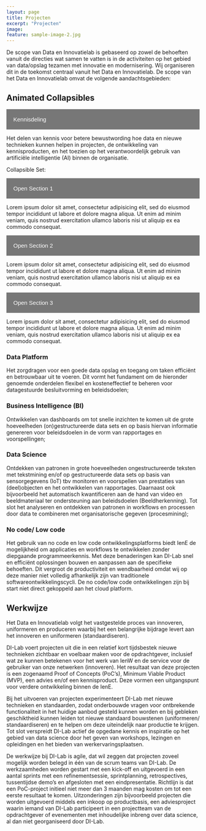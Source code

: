 ```yaml
---
layout: page
title: Projecten
excerpt: "Projecten"
image:
feature: sample-image-2.jpg
---
```



De scope van Data en Innovatielab is gebaseerd op zowel de behoeften vanuit de directies wat samen te vatten is in de activiteiten op het gebied van data/opslag tezamen met innovatie en modernisering. Wij organiseren dit in de toekomst centraal vanuit het Data en Innovatielab. De scope van het Data en Innovatielab omvat de volgende aandachtsgebieden:





<!DOCTYPE html>
<html>
<head>
<meta name="viewport" content="width=device-width, initial-scale=1">
<style>
.collapsible {
  background-color: #777;
  color: white;
  cursor: pointer;
  padding: 18px;
  width: 100%;
  border: none;
  text-align: left;
  outline: none;
  font-size: 15px;
}

.active, .collapsible:hover {
  background-color: #555;
}

.collapsible:after {
  content: '\002B';
  color: white;
  font-weight: bold;
  float: right;
  margin-left: 5px;
}

.active:after {
  content: "\2212";
}

.content {
  padding: 0 18px;
  max-height: 0;
  overflow: hidden;
  transition: max-height 0.2s ease-out;
  background-color: #f1f1f1;
}
</style>
</head>
<body>

<h2>Animated Collapsibles</h2>

<button class="collapsible">Kennisdeling</button>
<div class="content">
  <p>
	Het delen van kennis voor betere bewustwording hoe data en nieuwe technieken kunnen helpen in projecten, de ontwikkeling van kennisproducten, en het toezien op het verantwoordelijk gebruik van artificiële intelligentie (AI) binnen de organisatie.
  </p>
</div>

<p>Collapsible Set:</p>
<button class="collapsible">Open Section 1</button>
<div class="content">
  <p>Lorem ipsum dolor sit amet, consectetur adipisicing elit, sed do eiusmod tempor incididunt ut labore et dolore magna aliqua. Ut enim ad minim veniam, quis nostrud exercitation ullamco laboris nisi ut aliquip ex ea commodo consequat.</p>
</div>
<button class="collapsible">Open Section 2</button>
<div class="content">
  <p>Lorem ipsum dolor sit amet, consectetur adipisicing elit, sed do eiusmod tempor incididunt ut labore et dolore magna aliqua. Ut enim ad minim veniam, quis nostrud exercitation ullamco laboris nisi ut aliquip ex ea commodo consequat.</p>
</div>
<button class="collapsible">Open Section 3</button>
<div class="content">
  <p>Lorem ipsum dolor sit amet, consectetur adipisicing elit, sed do eiusmod tempor incididunt ut labore et dolore magna aliqua. Ut enim ad minim veniam, quis nostrud exercitation ullamco laboris nisi ut aliquip ex ea commodo consequat.</p>
</div>

<script>
var coll = document.getElementsByClassName("collapsible");
var i;

for (i = 0; i < coll.length; i++) {
  coll[i].addEventListener("click", function() {
    this.classList.toggle("active");
    var content = this.nextElementSibling;
    if (content.style.maxHeight){
      content.style.maxHeight = null;
    } else {
      content.style.maxHeight = content.scrollHeight + "px";
    } 
  });
}
</script>

</body>
</html>





### Data Platform

Het zorgdragen voor een goede data opslag en toegang om taken efficiënt en betrouwbaar uit te voeren. Dit vormt het fundament om de hieronder genoemde onderdelen flexibel en kosteneffectief te beheren voor datagestuurde besluitvorming en beleidsdoelen;

### Business Intelligence (BI)

Ontwikkelen van dashboards om tot snelle inzichten te komen uit de grote hoeveelheden (on)gestructureerde data sets en op basis hiervan informatie genereren voor beleidsdoelen in de vorm van rapportages en voorspellingen;

### Data Science

Ontdekken van patronen in grote hoeveelheden ongestructureerde teksten met tekstmining en/of op gestructureerde data sets op basis van sensorgegevens (IoT) tbv monitoren en voorspellen van prestaties van (deel)objecten en het ontwikkelen van rapportages. Daarnaast ook bijvoorbeeld het automatisch kwantificeren aan de hand van video en beeldmateriaal ter ondersteuning aan beleidsdoelen (Beeldherkenning). Tot slot het analyseren en ontdekken van patronen in workflows en processen door data te combineren met organisatorische gegeven (procesmining);

### No code/ Low code

Het gebruik van no code en low code ontwikkelingsplatforms biedt IenE de mogelijkheid om applicaties en workflows te ontwikkelen zonder diepgaande programmeerkennis. Met deze benaderingen kan DI-Lab snel en efficiënt oplossingen bouwen en aanpassen aan de specifieke behoeften. Dit vergroot de productiviteit en wendbaarheid omdat wij op deze manier niet volledig afhankelijk zijn van traditionele softwareontwikkelingscycli. De no code/low code ontwikkelingen zijn bij start niet direct gekoppeld aan het cloud platform.



## Werkwijze

Het Data en Innovatielab volgt het vastgestelde proces van innoveren, uniformeren en produceren waarbij het een belangrijke bijdrage levert aan het innoveren en uniformeren (standaardiseren). 

DI-Lab voert projecten uit die in een relatief kort tijdsbestek nieuwe technieken zichtbaar en voelbaar maken voor de opdrachtgever, inclusief wat ze kunnen betekenen voor het werk van IenW en de service voor de gebruiker van onze netwerken (innoveren). Het resultaat van deze projecten is een zogenaamd Proof of Concepts (PoC’s), Minimum Viable Product (MVP), een advies en/of een kennisproduct. Deze vormen een uitgangspunt voor verdere ontwikkeling binnen de IenE. 


Bij het uitvoeren van projecten experimenteert DI-Lab met nieuwe technieken en standaarden, zodat onderbouwde vragen voor ontbrekende functionaliteit in het huidige aanbod gesteld kunnen worden en bij gebleken geschiktheid kunnen leiden tot nieuwe standaard bouwstenen (uniformeren/ standaardiseren) en te helpen om deze uiteindelijk naar productie te krijgen.  
Tot slot verspreidt DI-Lab actief de opgedane kennis en inspiratie op het gebied van data science door het geven van workshops, lezingen en opleidingen en het bieden van werkervaringsplaatsen.

De werkwijze bij DI-Lab is agile, dat wil zeggen dat projecten zoveel mogelijk worden belegd in één van de scrum teams van DI-Lab. De werkzaamheden worden gestart met een kick-off en uitgevoerd in een aantal sprints met een refinementsessie, sprintplanning, retrospectives, tussentijdse demo’s en afgesloten met een eindpresentatie. Richtlijn is dat een PoC-project initieel niet meer dan 3 maanden mag kosten om tot een eerste resultaat te komen. Uitzonderingen zijn bijvoorbeeld projecten die worden uitgevoerd middels een inkoop op productbasis, een adviesproject waarin iemand van DI-Lab participeert in een projectteam van de opdrachtgever of evenementen met inhoudelijke inbreng over data science, al dan niet georganiseerd door DI-Lab.



